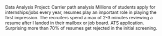 Data Analysis Project:
Carrier path analysis
Millions of students apply for internships/jobs every year, resumes play an important role in playing the first impression. The recruiters spend a max of 2-3 minutes reviewing a resume after I landed in their mailbox or job board. ATS application. Surprising more than 70% of resumes get rejected in the initial screening.
